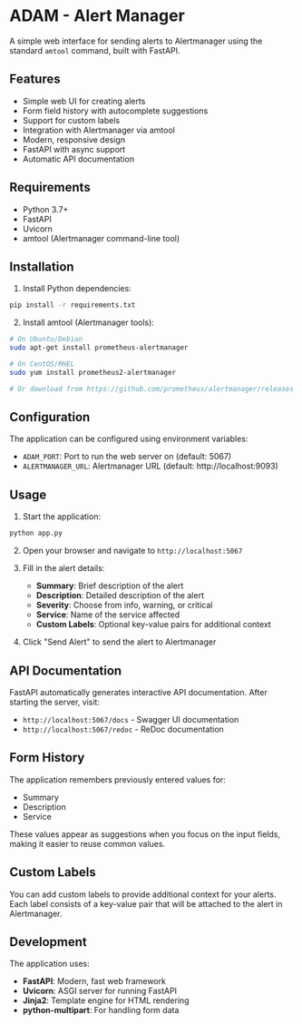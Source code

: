 # ADAM - Alert Manager

A simple web interface for sending alerts to Alertmanager using the standard `amtool` command, built with FastAPI.

## Features

- Simple web UI for creating alerts
- Form field history with autocomplete suggestions
- Support for custom labels
- Integration with Alertmanager via amtool
- Modern, responsive design
- FastAPI with async support
- Automatic API documentation

## Requirements

- Python 3.7+
- FastAPI
- Uvicorn
- amtool (Alertmanager command-line tool)

## Installation

1. Install Python dependencies:
```bash
pip install -r requirements.txt
```

2. Install amtool (Alertmanager tools):
```bash
# On Ubuntu/Debian
sudo apt-get install prometheus-alertmanager

# On CentOS/RHEL
sudo yum install prometheus2-alertmanager

# Or download from https://github.com/prometheus/alertmanager/releases
```

## Configuration

The application can be configured using environment variables:

- `ADAM_PORT`: Port to run the web server on (default: 5067)
- `ALERTMANAGER_URL`: Alertmanager URL (default: http://localhost:9093)

## Usage

1. Start the application:
```bash
python app.py
```

2. Open your browser and navigate to `http://localhost:5067`

3. Fill in the alert details:
   - **Summary**: Brief description of the alert
   - **Description**: Detailed description of the alert
   - **Severity**: Choose from info, warning, or critical
   - **Service**: Name of the service affected
   - **Custom Labels**: Optional key-value pairs for additional context

4. Click "Send Alert" to send the alert to Alertmanager

## API Documentation

FastAPI automatically generates interactive API documentation. After starting the server, visit:
- `http://localhost:5067/docs` - Swagger UI documentation
- `http://localhost:5067/redoc` - ReDoc documentation

## Form History

The application remembers previously entered values for:
- Summary
- Description  
- Service

These values appear as suggestions when you focus on the input fields, making it easier to reuse common values.

## Custom Labels

You can add custom labels to provide additional context for your alerts. Each label consists of a key-value pair that will be attached to the alert in Alertmanager.

## Development

The application uses:
- **FastAPI**: Modern, fast web framework
- **Uvicorn**: ASGI server for running FastAPI
- **Jinja2**: Template engine for HTML rendering
- **python-multipart**: For handling form data